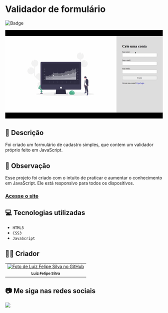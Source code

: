 # Validador de formulário
![Badge](http://img.shields.io/static/v1?label=STATUS&message=CONCLUIDO&color=GREEN&style=for-the-badge)

<img src="https://github.com/luizfelipe9627/form-login/blob/master/assets/video/validador-form.gif" alt="Apresentação do Validador de formulário">

## 📄 Descrição
Foi criado um formulário de cadastro simples, que contem um validador próprio feito em JavaScript.

## 📑 Observação
Esse projeto foi criado com o intuito de praticar e aumentar o conhecimento em JavaScript. Ele está responsivo para todos os dispositivos.

### <a href="https://luizfelipe9627-validador-form.netlify.app">Acesse o site</a>

## 💻 Tecnologias utilizadas

- ``HTML5``
- ``CSS3``
- ``JavaScript``

## 🧑‍💻 Criador

<table>
  <tr>
    <td align="center">
      <a href="https://github.com/luizfelipe9627">
        <img src="https://github.com/luizfelipe9627.png" width="100px;" alt="Foto de Luiz Felipe Silva no GitHub"/><br>
        <sub>
          <b>Luiz Felipe Silva</b>
        </sub>
      </a>
    </td>
  </tr>
</table>

## 📷 Me siga nas redes sociais<br>

<p align="left">
  <a href="https://www.linkedin.com/in/luizfelipe9627/" target="_blank"><img src="https://img.shields.io/badge/-LinkedIn-%230077B5?style=for-the-badge&logo=linkedin&logoColor=white"></a>
</p>
